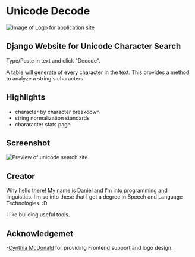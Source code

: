 # Unicode Decode
![Image of Logo for application site](https://www.nlpnotebook.com/static/projects/unicode.logolarge.png)
## Django Website for Unicode Character Search 


Type/Paste in text and click "Decode".

A table will generate of every character in the text. This provides a method to analyze a string's characters.

## Highlights
- character by character breakdown
- string normalization standards
- chararacter stats page

## Screenshot
![Preview of unicode search site](https://www.nlpnotebook.com/static/projects/unicode_search.png)


## Creator
Why hello there! My name is Daniel and I’m into programming and linguistics. I’m so into these that I got a degree in Speech and Language Technologies. :D

I like building useful tools.

## Acknowledgemet

-[Cynthia McDonald](https://github.com/mcdonald-cyber) for providing Frontend support and logo design.

